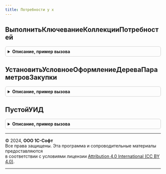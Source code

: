 ```yaml
---
title: Потребности у х
---
```



## ВыполнитьКлючеваниеКоллекцииПотребностей
<details style="margin: 1em 0; padding: 0.5em; border: 1px solid #ccc; border-radius: 6px;">

<summary style="font-weight: bold; cursor: pointer;">Описание, пример вызова</summary>

```bsl

// Процедура добавляет и заполняет следующие поля коллекции: АналитикаНоменклатуры, АналитикаПотребностей, АналитикаСтруктуры
Процедура ВыполнитьКлючеваниеКоллекцииПотребностей(ТаблицаДанных) экспорт Экспорт
```

Пример вызова
```bsl
ПотребностиУХ.ВыполнитьКлючеваниеКоллекцииПотребностей(ТаблицаДанных) экспорт);
```
</details>

## УстановитьУсловноеОформлениеДереваПараметровЗакупки
<details style="margin: 1em 0; padding: 0.5em; border: 1px solid #ccc; border-radius: 6px;">

<summary style="font-weight: bold; cursor: pointer;">Описание, пример вызова</summary>

```bsl

Процедура УстановитьУсловноеОформлениеДереваПараметровЗакупки(Форма, ИмяРеквизитаДерева) экспорт Экспорт
```

Пример вызова
```bsl
ПотребностиУХ.УстановитьУсловноеОформлениеДереваПараметровЗакупки(Форма, ИмяРеквизитаДерева) экспорт);
```
</details>

## ПустойУИД
<details style="margin: 1em 0; padding: 0.5em; border: 1px solid #ccc; border-radius: 6px;">

<summary style="font-weight: bold; cursor: pointer;">Описание, пример вызова</summary>

```bsl

Функция ПустойУИД() экспорт Экспорт
```

Пример вызова
```bsl
Результат = ПотребностиУХ.ПустойУИД() экспорт);
```
</details>

---

© 2024, **ООО 1С-Софт**  
Все права защищены. Эта программа и сопроводительные материалы предоставляются  
в соответствии с условиями лицензии [Attribution 4.0 International (CC BY 4.0)](https://creativecommons.org/licenses/by/4.0/legalcode).

---
